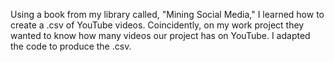 Using a book from my library called, "Mining Social Media," I learned how to create a .csv of YouTube videos.  Coincidently, on my work project they wanted to know how many videos our project has on YouTube. I adapted the code to produce the .csv.
